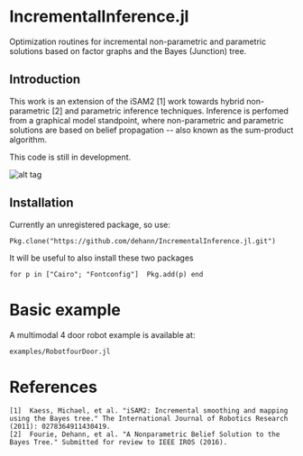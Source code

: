 # IncrementalInference.jl
Optimization routines for incremental non-parametric and parametric solutions based on factor graphs and the Bayes (Junction) tree.

Introduction
------------

This work is an extension of the iSAM2 [1] work towards hybrid non-parametric [2] and parametric inference techniques. Inference is perfomed from a graphical model standpoint, where non-parametric and parametric solutions are based on belief propagation -- also known as the sum-product algorithm.

This code is still in development.

![alt tag](https://raw.githubusercontent.com/dehann/IncrementalInference.jl/master/doc/images/BayesTreeExample.png)

Installation
------------

Currently an unregistered package, so use:

    Pkg.clone("https://github.com/dehann/IncrementalInference.jl.git")
    
It will be useful to also install these two packages

    for p in ["Cairo"; "Fontconfig"]  Pkg.add(p) end

Basic example
=============

A multimodal 4 door robot example is available at:

    examples/RobotfourDoor.jl

References
==========

    [1]  Kaess, Michael, et al. "iSAM2: Incremental smoothing and mapping using the Bayes tree." The International Journal of Robotics Research (2011): 0278364911430419.
    [2]  Fourie, Dehann, et al. "A Nonparametric Belief Solution to the Bayes Tree." Submitted for review to IEEE IROS (2016).
